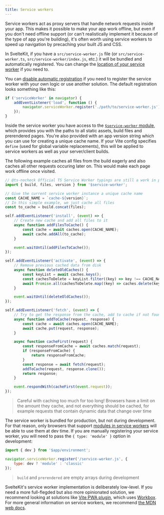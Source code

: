```yaml
---
title: Service workers
---
```


Service workers act as proxy servers that handle network requests inside your app. This makes it possible to make your app work offline, but even if you don't need offline support (or can't realistically implement it because of the type of app you're building), it's often worth using service workers to speed up navigation by precaching your built JS and CSS.

In SvelteKit, if you have a `src/service-worker.js` file (or `src/service-worker.ts`, `src/service-worker/index.js`, etc.) it will be bundled and automatically registered. You can change the [location of your service worker](/docs/configuration#files) if you need to.

You can [disable automatic registration](/docs/configuration#serviceworker) if you need to register the service worker with your own logic or use another solution. The default registration looks something like this:

```js
if ('serviceWorker' in navigator) {
	addEventListener('load', function () {
		navigator.serviceWorker.register('./path/to/service-worker.js');
	});
}
```

Inside the service worker you have access to the [`$service-worker` module](/docs/modules#$service-worker), which provides you with the paths to all static assets, build files and prerendered pages. You're also provided with an app version string which you can use for creating a unique cache name. If your Vite config specifies `define` (used for global variable replacements), this will be applied to service workers as well as your server/client builds.

The following example caches all files from the build eagerly and also caches all other requests occuring later on. This would make each page work offline once visited.

```js
// @ts-nocheck Official TS Service Worker typings are still a work in progress.
import { build, files, version } from '$service-worker';

// Give the current service worker instance a unique cache name
const CACHE_NAME = `cache-${version}`;
// In this simple example, we just cache all files
const to_cache = build.concat(files);

self.addEventListener('install', (event) => {
	// Create new cache and add all files to it
	async function addFilesToCache() {
		const cache = await caches.open(CACHE_NAME);
		await cache.addAll(to_cache);
	}

	event.waitUntil(addFilesToCache());
});

self.addEventListener('activate', (event) => {
	// Remove previous cached data from disk
	async function deleteOldCaches() {
		const keyList = await caches.keys();
		const cachesToDelete = keyList.filter((key) => key !== CACHE_NAME);
		await Promise.all(cachesToDelete.map((key) => caches.delete(key)));
	}

	event.waitUntil(deleteOldCaches());
});

self.addEventListener('fetch', (event) => {
	// Try to get the response from the cache, add to cache if not found
	async function addToCache(request, response) {
		const cache = await caches.open(CACHE_NAME);
		await cache.put(request, response);
	}

	async function cacheFirst(request) {
		const responseFromCache = await caches.match(request);
		if (responseFromCache) {
			return responseFromCache;
		}
		const response = await fetch(request);
		addToCache(request, response.clone());
		return response;
	}

	event.respondWith(cacheFirst(event.request));
});
```

> Careful with caching too much for too long! Browsers have a limit on the amount they cache, and not everything should be cached, for example requests that contain dynamic data that change over time

The service worker is bundled for production, but not during development. For that reason, only browsers that support [modules in service workers](https://web.dev/es-modules-in-sw) will be able to use them at dev time. If you are manually registering your service worker, you will need to pass the `{ type: 'module' }` option in development:

```js
import { dev } from '$app/environment';

navigator.serviceWorker.register('/service-worker.js', {
	type: dev ? 'module' : 'classic'
});
```

> `build` and `prerendered` are empty arrays during development

SvelteKit's service worker implementation is deliberately low-level. If you need a more full-flegded but also more opinionated solution, we recommend looking at solutions like [Vite PWA plugin](https://vite-pwa-org.netlify.app/frameworks/sveltekit.html), which uses [Workbox](https://web.dev/learn/pwa/workbox). For more general information on service workers, we recommend [the MDN web docs](https://developer.mozilla.org/en-US/docs/Web/API/Service_Worker_API/Using_Service_Workers).
